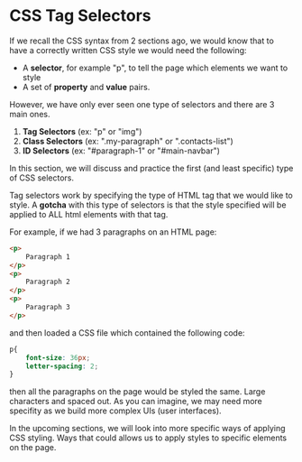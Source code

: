 # CSS Tag Selectors

If we recall the CSS syntax from 2 sections ago, we would know that to have a correctly written CSS style we would need the following:

- A __selector__, for example "p", to tell the page which elements we want to style
- A set of __property__ and __value__ pairs.

However, we have only ever seen one type of selectors and there are 3 main ones.

1. __Tag Selectors__ (ex: "p" or "img")
2. __Class Selectors__ (ex: ".my-paragraph" or ".contacts-list")
3. __ID Selectors__ (ex: "#paragraph-1" or "#main-navbar")

In this section, we will discuss and practice the first (and least specific) type of CSS selectors.

Tag selectors work by specifying the type of HTML tag that we would like to style. A __gotcha__ with this type of selectors is that the style specified will be applied to ALL html elements with that tag.

For example, if we had 3 paragraphs on an HTML page:

```html
<p>
    Paragraph 1
</p>
<p>
    Paragraph 2
</p>
<p>
    Paragraph 3
</p>
```

and then loaded a CSS file which contained the following code:

```css
p{
    font-size: 36px;
    letter-spacing: 2;
}
```

then all the paragraphs on the page would be styled the same. Large characters and spaced out. As you can imagine, we may need more specifity as we build more complex UIs (user interfaces).

In the upcoming sections, we will look into more specific ways of applying CSS styling. Ways that could allows us to apply styles to specific elements on the page.
